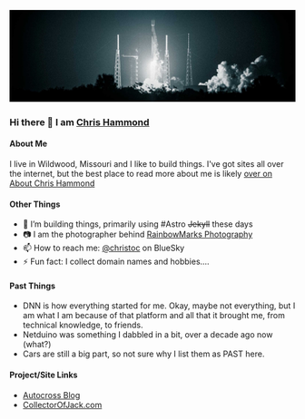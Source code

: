 ![SpaceX Falcon 9 Launch February 2024](/GithubHeader.jpg)
### Hi there 👋 I am <a href="https://www.chrishammond.com" rel="me">Chris Hammond</a>

#### About Me
I live in Wildwood, Missouri and I like to build things. I've got sites all over the internet, but the best place to read more about me is likely [over on About Chris Hammond](https://www.chrishammond.com/about)

#### Other Things
- 🔭 I’m building things, primarily using #Astro ~~Jekyll~~ these days
- 📷 I am the photographer behind [RainbowMarks Photography](https://rainbowmarks.com)
- 📫 How to reach me: [@christoc](https://bsky.app/profile/christoc.bsky.social) on BlueSky
- ⚡ Fun fact: I collect domain names and hobbies.... 

#### Past Things
- DNN is how everything started for me. Okay, maybe not everything, but I am what I am because of that platform and all that it brought me, from technical knowledge, to friends.
- Netduino was something I dabbled in a bit, over a decade ago now (what?)
- Cars are still a big part, so not sure why I list them as PAST here. 

#### Project/Site Links
- [Autocross Blog](https://www.autocrossblog.com/)
- [CollectorOfJack.com](https://collectorofjack.com)
